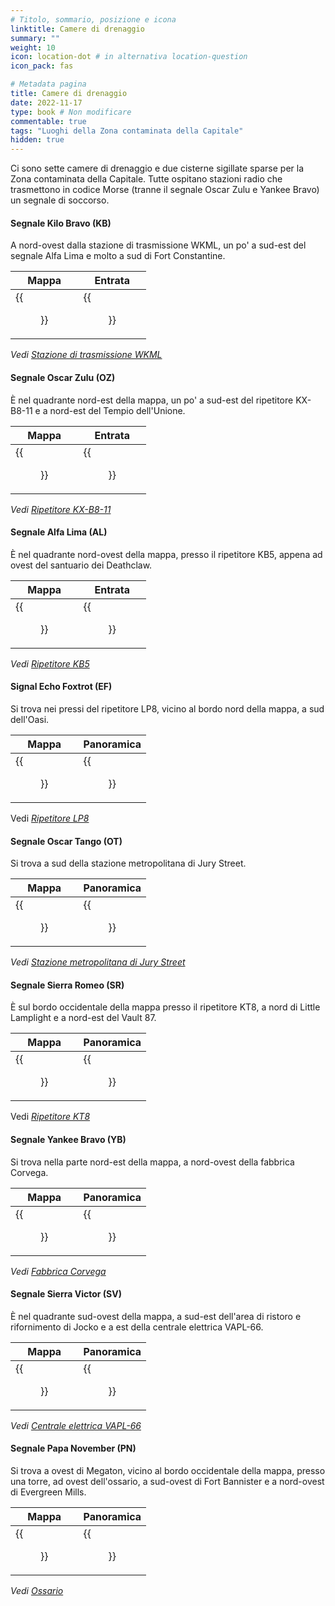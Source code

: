 ```yaml
---
# Titolo, sommario, posizione e icona
linktitle: Camere di drenaggio
summary: ""
weight: 10
icon: location-dot # in alternativa location-question
icon_pack: fas

# Metadata pagina
title: Camere di drenaggio
date: 2022-11-17
type: book # Non modificare
commentable: true
tags: "Luoghi della Zona contaminata della Capitale"
hidden: true
---
```




Ci sono sette camere di drenaggio e due cisterne sigillate sparse per la Zona contaminata della Capitale. Tutte ospitano stazioni radio che trasmettono in codice Morse (tranne il segnale Oscar Zulu e Yankee Bravo) un segnale di soccorso.

#### Segnale Kilo Bravo (KB)
A nord-ovest dalla stazione di trasmissione WKML, un po' a sud-est del segnale Alfa Lima e molto a sud di Fort Constantine.

| Mappa                               | Entrata                                                |
| ----------------------------------- | ------------------------------------------------------ |
| {{<figure src="fo3/WKML_BS_loc.webp">}} | {{<figure src="fo3/Explosives_Bobblehead_Location.webp">}} |




*Vedi [Stazione di trasmissione WKML](../stazione-di-trasmissione-wkml)*


#### Segnale Oscar Zulu (OZ)
È nel quadrante nord-est della mappa, un po' a sud-est del ripetitore KX-B8-11 e a nord-est del Tempio dell'Unione.



| Mappa                                | Entrata                                             |
| ------------------------------------ | --------------------------------------------------- |
| {{<figure src="fo3/RT_KX_B8_loc.webp">}} | {{<figure src="fo3/Entrance_-_drainage_chamber.webp">}} |

*Vedi [Ripetitore KX-B8-11](../ripetitore-kx-b8-11)*




#### Segnale Alfa Lima (AL)
È nel quadrante nord-ovest della mappa, presso il ripetitore KB5, appena ad ovest del santuario dei Deathclaw.



| Mappa                              | Entrata                                            |
| ---------------------------------- | -------------------------------------------------- |
| {{<figure src="fo3/BT_KB5_loc.webp">}} | {{<figure src="fo3/Alfa_Lima_Drainage_chamber.webp">}} |

*Vedi [Ripetitore KB5](../ripetitore-kb5)*

#### Signal Echo Foxtrot (EF)
Si trova nei pressi del ripetitore LP8, vicino al bordo nord della mappa, a sud dell'Oasi.



| Mappa                              | Panoramica                          |
| ---------------------------------- | ----------------------------------- |
| {{<figure src="fo3/BT_LP8_loc.webp">}} | {{<figure src="fo3/EchoFoxtrot.webp">}} |


Vedi *[Ripetitore LP8](../ripetitore-lp8)*


#### Segnale Oscar Tango (OT)
Si trova a sud della stazione metropolitana di Jury Street.

| Mappa                                      | Panoramica                                               |
| ------------------------------------------ | -------------------------------------------------------- |
| {{<figure src="fo3/Jury_Street_MS_loc.webp">}} | {{<figure src="fo3/Oscar_Tango_dr._chamber_exterior.webp">}} |


*Vedi [Stazione metropolitana di Jury Street](../stazione-metropolitana-di-jury-street)*



#### Segnale Sierra Romeo (SR)
È sul bordo occidentale della mappa presso il ripetitore KT8, a nord di Little Lamplight e a nord-est del Vault 87.



| Mappa                               | Panoramica                                  |
| ----------------------------------- | ------------------------------------------- |
| {{<figure src="fo3/BT_KT_8_loc.webp">}} | {{<figure src="fo3/Broadcast_Tower_KT8.webp">}} |

Vedi *[Ripetitore KT8](../ripetitore-kt8)*



#### Segnale Yankee Bravo (YB)
Si trova nella parte nord-est della mappa, a nord-ovest della fabbrica  Corvega.

| Mappa                                           | Panoramica                                                  |
| ----------------------------------------------- | ----------------------------------------------------------- |
| {{<figure src="fo3/Signal_Yankee_Bravo_map.webp">}} | {{<figure src="fo3/Broadcast_tower_Signal_Yankee_Bravo.webp">}} |

*Vedi [Fabbrica Corvega](../fabbrica-corvega)*


#### Segnale Sierra Victor (SV)
È nel quadrante sud-ovest della mappa, a sud-est dell'area di ristoro e rifornimento di Jocko e a est della centrale elettrica VAPL-66.

| Mappa                                            | Panoramica                                   |
| ------------------------------------------------ | -------------------------------------------- |
| {{<figure src="fo3/Signal_Sierra_Victor_map.webp">}} | {{<figure src="fo3/SVS_drainage_chamber.webp">}} |

*Vedi [Centrale elettrica VAPL-66](../centrale-elettrica-vapl-66)*


#### Segnale Papa November (PN)
Si trova a ovest di Megaton, vicino al bordo occidentale della mappa, presso una torre, ad ovest dell'ossario, a sud-ovest di Fort Bannister e a nord-ovest di Evergreen Mills.

| Mappa                                            | Panoramica                                   |
| ------------------------------------------------ | -------------------------------------------- |
| {{<figure src="fo3/Signal_Papa_November_map.webp">}} | {{<figure src="fo3/Signal_Papa_November.webp">}} |

*Vedi [Ossario](../ossario)*
